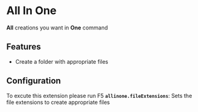 # All In One

**All** creations you want in **One** command

## Features

- Create a folder with appropriate files 

## Configuration
To excute this extension please run F5 
**`allinone.fileExtensions`**: Sets the file extensions to create appropriate files 

